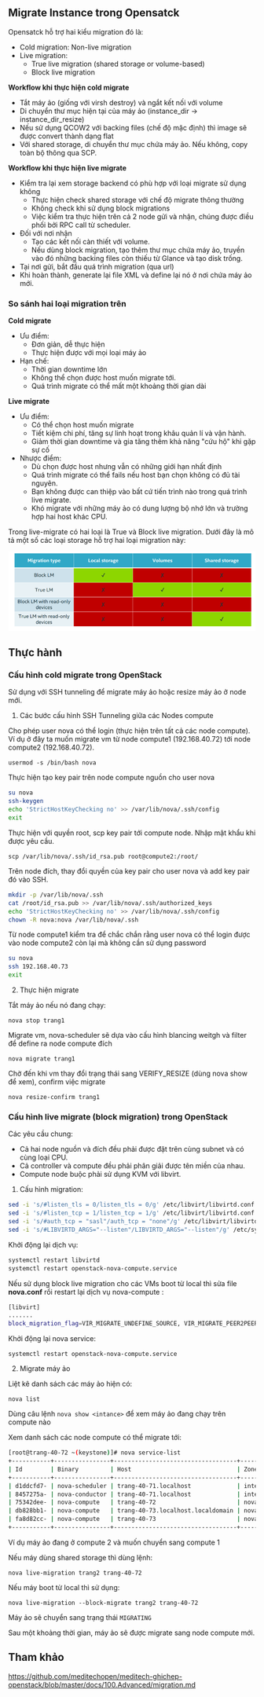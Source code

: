 ## Migrate Instance trong Opensatck 

Opensatck hỗ trợ hai kiểu migration đó là:

* Cold migration: Non-live migration
* Live migration:
	* True live migration (shared storage or volume-based)
	* Block live migration 

**Workflow khi thực hiện cold migrate**

* Tắt máy ảo (giống với virsh destroy) và ngắt kết nối với volume
* Di chuyển thư mục hiện tại của máy ảo (instance_dir -> instance_dir_resize)
* Nếu sử dụng QCOW2 với backing files (chế độ mặc định) thì image sẽ được convert thành dạng flat
* Với shared storage, di chuyển thư mục chứa máy ảo. Nếu không, copy toàn bộ thông qua SCP.

**Workflow khi thực hiện live migrate**

* Kiểm tra lại xem storage backend có phù hợp với loại migrate sử dụng không
	* Thực hiện check shared storage với chế độ migrate thông thường
	* Không check khi sử dụng block migrations
	* Việc kiểm tra thực hiện trên cả 2 node gửi và nhận, chúng được điều phối bởi RPC call từ scheduler.
* Đối với nơi nhận
	* Tạo các kết nối càn thiết với volume.
	* Nếu dùng block migration, tạo thêm thư mục chứa máy ảo, truyền vào đó những backing files còn thiếu từ Glance và tạo disk trống.
* Tại nơi gửi, bắt đầu quá trình migration (qua url)
* Khi hoàn thành, generate lại file XML và define lại nó ở nơi chứa máy ảo mới.

### So sánh hai loại migration trên

**Cold migrate**

* Ưu điểm:
	* Đơn giản, dễ thực hiện
	* Thực hiện được với mọi loại máy ảo
* Hạn chế:
	* Thời gian downtime lớn
	* Không thể chọn được host muốn migrate tới.
	* Quá trình migrate có thể mất một khoảng thời gian dài

**Live migrate**

* Ưu điểm:
	* Có thể chọn host muốn migrate
	* Tiết kiệm chi phí, tăng sự linh hoạt trong khâu quản lí và vận hành.
	* Giảm thời gian downtime và gia tăng thêm khả năng "cứu hộ" khi gặp sự cố
* Nhược điểm:
	* Dù chọn được host nhưng vẫn có những giới hạn nhất định
	* Quá trình migrate có thể fails nếu host bạn chọn không có đủ tài nguyên.
	* Bạn không được can thiệp vào bất cứ tiến trình nào trong quá trình live migrate.
	* Khó migrate với những máy ảo có dung lượng bộ nhớ lớn và trường hợp hai host khác CPU.

Trong live-migrate có hai loại là True và Block live migration. Dưới đây là mô tả một số các loại storage hỗ trợ hai loại migration này:

<img src="../../img/26.png">

## Thực hành

### Cấu hình cold migrate trong OpenStack

Sử dụng với SSH tunneling để migrate máy ảo hoặc resize máy ảo ở node mới.

1. Các bước cấu hình SSH Tunneling giữa các Nodes compute

Cho phép user nova có thể login (thực hiện trên tất cả các node compute). Ví dụ ở đây ta muốn migrate vm từ node compute1 (192.168.40.72) tới node compute2 (192.168.40.72).

	usermod -s /bin/bash nova

Thực hiện tạo key pair trên node compute nguồn cho user nova

```sh
su nova
ssh-keygen
echo 'StrictHostKeyChecking no' >> /var/lib/nova/.ssh/config
exit
```

Thực hiện với quyền root, scp key pair tới compute node. Nhập mật khẩu khi được yêu cầu.

	scp /var/lib/nova/.ssh/id_rsa.pub root@compute2:/root/

Trên node đích, thay đổi quyền của key pair cho user nova và add key pair đó vào SSH.

```sh
mkdir -p /var/lib/nova/.ssh
cat /root/id_rsa.pub >> /var/lib/nova/.ssh/authorized_keys
echo 'StrictHostKeyChecking no' >> /var/lib/nova/.ssh/config
chown -R nova:nova /var/lib/nova/.ssh
```
Từ node compute1 kiểm tra để chắc chắn rằng user nova có thể login được vào node compute2 còn lại mà không cần sử dụng password

```sh
su nova
ssh 192.168.40.73
exit
```

2. Thực hiện migrate

Tắt máy ảo nếu nó đang chạy:

	nova stop trang1

Migrate vm, nova-scheduler sẽ dựa vào cấu hình blancing weitgh và filter để define ra node compute đích

	nova migrate trang1

Chờ đến khi vm thay đổi trạng thái sang VERIFY_RESIZE (dùng nova show để xem), confirm việc migrate 

	nova resize-confirm trang1

### Cấu hình live migrate (block migration) trong OpenStack

Các yêu cầu chung:

* Cả hai node nguồn và đích đều phải được đặt trên cùng subnet và có cùng loại CPU.
* Cả controller và compute đều phải phân giải được tên miền của nhau.
* Compute node buộc phải sử dụng KVM với libvirt.

1. Cấu hình migration:

```sh
sed -i 's/#listen_tls = 0/listen_tls = 0/g' /etc/libvirt/libvirtd.conf
sed -i 's/#listen_tcp = 1/listen_tcp = 1/g' /etc/libvirt/libvirtd.conf
sed -i 's/#auth_tcp = "sasl"/auth_tcp = "none"/g' /etc/libvirt/libvirtd.conf
sed -i 's/#LIBVIRTD_ARGS="--listen"/LIBVIRTD_ARGS="--listen"/g' /etc/sysconfig/libvirtd
```

Khởi động lại dịch vụ:

```sh 
systemctl restart libvirtd
systemctl restart openstack-nova-compute.service
```

Nếu sử dụng block live migration cho các VMs boot từ local thì sửa file **nova.conf** rồi restart lại dịch vụ nova-compute :

```sh
[libvirt]
.......
block_migration_flag=VIR_MIGRATE_UNDEFINE_SOURCE, VIR_MIGRATE_PEER2PEER, VIR_MIGRATE_LIVE, VIR_MIGRATE_NON_SHARED_INC
```

Khởi động lại nova service:

	systemctl restart openstack-nova-compute.service

2. Migrate máy ảo

Liệt kê danh sách các máy ảo hiện có:

	nova list

Dùng câu lệnh `nova show <intance>` để xem máy ảo đang chạy trên compute nào

Xem danh sách các node compute có thể migrate tới:

```sh
[root@trang-40-72 ~(keystone)]# nova service-list
+-----------+----------------+-----------------------------------+----------+---------+-------+----------------------------+-----------------+-------------+
| Id        | Binary         | Host                              | Zone     | Status  | State | Updated_at                 | Disabled Reason | Forced down |
+-----------+----------------+-----------------------------------+----------+---------+-------+----------------------------+-----------------+-------------+
| d1ddcfd7- | nova-scheduler | trang-40-71.localhost             | internal | enabled | up    | 2019-02-15T08:01:39.000000 | -               | False       |
| 8457275a- | nova-conductor | trang-40-71.localhost             | internal | enabled | up    | 2019-02-15T08:01:37.000000 | -               | False       |
| 75342dee- | nova-compute   | trang-40-72                       | nova     | enabled | up    | 2019-02-15T08:01:30.000000 | -               | False       |
| db828bb1- | nova-compute   | trang-40-73.localhost.localdomain | nova     | enabled | down  | 2019-02-15T04:05:54.000000 | -               | False       |
| fa8d82cc- | nova-compute   | trang-40-73                       | nova     | enabled | up    | 2019-02-15T08:01:31.000000 | -               | False       |
+-----------+----------------+-----------------------------------+----------+---------+-------+----------------------------+-----------------+-------------+
```

Ví dụ máy ảo đang ở compute 2 và muốn chuyển sang compute 1

Nếu máy dùng shared storage thì dùng lệnh:

	nova live-migration trang2 trang-40-72

Nếu máy boot từ local thì sử dụng:

	nova live-migration --block-migrate trang2 trang-40-72

Máy ảo sẽ chuyển sang trạng thái `MIGRATING`

Sau một khoảng thời gian, máy ảo sẽ được migrate sang node compute mới.




## Tham khảo

https://github.com/meditechopen/meditech-ghichep-openstack/blob/master/docs/100.Advanced/migration.md